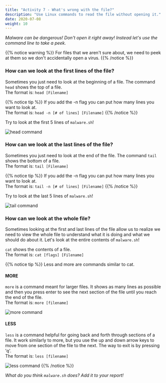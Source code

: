 ```yaml
---
title: "Activity 7 - What's wrong with the file?"
description: "Use Linux commands to read the file without opening it."
date: 2020-07-08
weight: 10
---
```


*Malware can be dangerous! Don't open it right away! Instead let's use the command line to take a peek.*

{{% notice warning %}}
For files that we aren't sure about, we need to peek at them so we don't accidentally open a virus.
{{% /notice %}}

### How can we look at the first lines of the file?

Sometimes you just need to look at the beginning of a file. The command `head` shows the top of a file.  
The format is: `head [Filename]`

{{% notice tip %}} 
If you add the -n flag you can put how many lines you want to look at.  
The format is: `head -n [# of lines] [Filename]`
{{% /notice %}}

Try to look at the first 5 lines of `malware.sh`!

![head command](../images/Act7.1.png?classes=border,shadow)

### How can we look at the last lines of the file?

Sometimes you just need to look at the end of the file. The command `tail` shows the bottom of a file.  
The format is: `tail [Filename]`

{{% notice tip %}} 
If you add the -n flag you can put how many lines you want to look at.  
The format is: `tail -n [# of lines] [Filename]`
{{% /notice %}}

Try to look at the last 5 lines of `malware.sh`!

![tail command](../images/Act7.2.png?classes=border,shadow)

### How can we look at the whole file?

Sometimes looking at the first and last lines of the file allow us to realize we need to view the whole file to understand what it is doing and what we should do about it.
Let's look at the entire contents of `malware.sh`!

`cat` shows the contents of a file.  
The format is: `cat [flags] [Filename]`

{{% notice tip %}} 
Less and more are commands similar to cat.

#### MORE

`more` is a command meant for larger files. It shows as many lines as possible and then you press enter to see the next section of the file until you reach the end of the file.  
The format is: `more [filename]`

![more command](../images/Act7.3.png?classes=border,shadow)

#### LESS

`less` is a command helpful for going back and forth through sections of a file. It work similarly to more, but you use the up and down arrow keys to move from one section of the file to the next. The way to exit is by pressing 'q'.  
The format is: `less [filename]`

![less command](../images/Act7.4.png?classes=border,shadow)
{{% /notice %}}

*What do you think `malware.sh` does? Add it to your report!*
